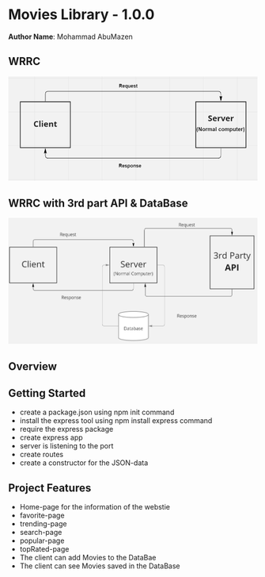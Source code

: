# Movies Library - 1.0.0

**Author Name**: Mohammad AbuMazen

## WRRC

![WRRC Image](./assets/WRRC.PNG)

## WRRC with 3rd part API & DataBase

![WRRC Image](./assets/Diagram.PNG)



## Overview

## Getting Started

* create a package.json using npm init command
* install the express tool using npm install express command
* require the express package
* create express app
* server is listening to the port
* create routes
* create a constructor for the JSON-data


## Project Features

* Home-page for the information of the webstie
* favorite-page
* trending-page
* search-page
* popular-page
* topRated-page
* The client can add Movies to the DataBae
* The client can see Movies saved in the DataBase
  